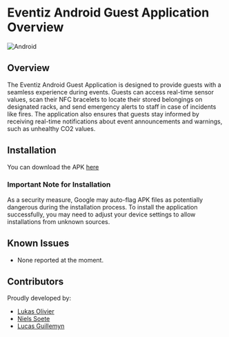 # Eventiz Android Guest Application Overview
![Android](https://img.shields.io/badge/Android-3DDC84?style=for-the-badge&logo=android&logoColor=white)

## Overview

The Eventiz Android Guest Application is designed to provide guests with a seamless experience during events. Guests can access real-time sensor values, scan their NFC bracelets to locate their stored belongings on designated racks, and send emergency alerts to staff in case of incidents like fires. The application also ensures that guests stay informed by receiving real-time notifications about event announcements and warnings, such as unhealthy CO2 values.

## Installation
You can download the APK [here](https://gitlab.ti.howest.be/ti/2023-2024/s5/ccett/projects/group12/code/android/-/raw/a43bb763a66f544b8eb3ff3b04942b8e3f4fdd83/eventiz-app.apk?inline=false)
### Important Note for Installation
As a security measure, Google may auto-flag APK files as potentially dangerous during the installation process. To install the application successfully, you may need to adjust your device settings to allow installations from unknown sources.


## Known Issues

- None reported at the moment.

## Contributors

Proudly developed by:

- [Lukas Olivier](https://www.linkedin.com/in/lukas-olivier/)
- [Niels Soete](https://www.linkedin.com/in/niels-soete/)
- [Lucas Guillemyn](https://www.linkedin.com/in/lucas-guillemyn-2b060b291/)
